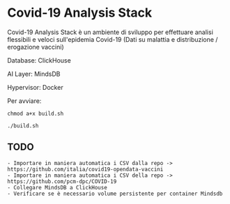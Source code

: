 # Covid-19 Analysis Stack

Covid-19 Analysis Stack è un ambiente di sviluppo per effettuare analisi flessibili e veloci sull'epidemia Covid-19 (Dati su malattia e distribuzione / erogazione vaccini)

Database: ClickHouse

AI Layer: MindsDB

Hypervisor: Docker 

Per avviare:

``` Shell
chmod a+x build.sh

./build.sh
```

## TODO

    - Importare in maniera automatica i CSV dalla repo -> https://github.com/italia/covid19-opendata-vaccini
    - Importare in maniera automatica i CSV della repo -> https://github.com/pcm-dpc/COVID-19
    - Collegare MindsDB a ClickHouse
    - Verificare se è necessario volume persistente per container Mindsdb
